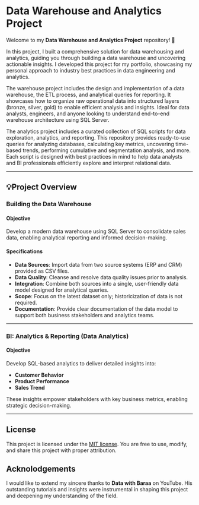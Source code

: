 # Data Warehouse and Analytics Project

Welcome to my **Data Warehouse and Analytics Project** repository! 🚀 

In this project, I built a comprehensive solution for data warehousing and analytics, guiding you through building a data warehouse and uncovering actionable insights. I developed this project for my portfolio, showcasing my personal approach to industry best practices in data engineering and analytics.

The warehouse project includes the design and implementation of a data warehouse, the ETL process, and analytical queries for reporting. It showcases how to organize raw operational data into structured layers (bronze, silver, gold) to enable efficient analysis and insights. Ideal for data analysts, engineers, and anyone looking to understand end-to-end warehouse architecture using SQL Server.

The analytics project includes a curated collection of SQL scripts for data exploration, analytics, and reporting. This repository provides ready-to-use queries for analyzing databases, calculating key metrics, uncovering time-based trends, performing cumulative and segmentation analysis, and more. Each script is designed with best practices in mind to help data analysts and BI professionals efficiently explore and interpret relational data.

--- 

## 💡Project Overview

### Building the Data Warehouse

#### Objective
Develop a modern data warehouse using SQL Server to consolidate sales data, enabling analytical reporting and informed decision-making.

#### Specifications
- **Data Sources**: Import data from two source systems (ERP and CRM) provided as CSV files.
- **Data Quality**: Cleanse and resolve data quality issues prior to analysis.
- **Integration**: Combine both sources into a single, user-friendly data model designed for analytical queries.
- **Scope**: Focus on the latest dataset only; historicization of data is not required.
- **Documentation**: Provide clear documentation of the data model to support both business stakeholders and analytics teams.

---

### BI: Analytics & Reporting (Data Analytics)

#### Objective
Develop SQL-based analytics to deliver detailed insights into:
- **Customer Behavior**
- **Product Performance**
- **Sales Trend**

These insights empower stakeholders with key business metrics, enabling strategic decision-making.

---

## License

This project is licensed under the [MIT license](LICENSE). You are free to use, modify, and share this project with proper attribution. 

## Acknolodgements

I would like to extend my sincere thanks to **Data with Baraa** on YouTube. His outstanding tutorials and insights were instrumental in shaping this project and deepening my understanding of the field.
